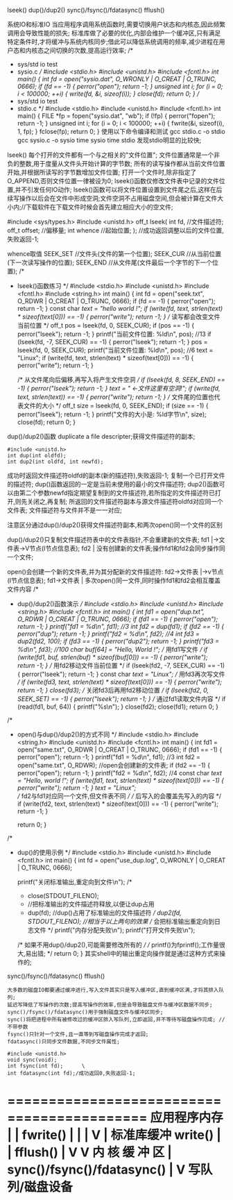 lseek()
dup()/dup2()
sync()/fsync()/fdatasync()
fflush()


系统IO和标准IO
    当应用程序调用系统函数时,需要切换用户状态和内核态,因此频繁调用会导致性能的损失;
    标准库做了必要的优化,内部会维护一个缓冲区,只有满足特定条件时,才将缓冲与系统内核同步;借此可以降低系统调用的频率,减少进程在用户态和内核态之间切换的次数,提高运行效率;
/*
 * sys/std io test
 * sysio.c
 */
#include <stdio.h>
#include <unistd.h>
#include <fcntl.h>
int main() {
    int fd = open("sysio.dat", O_WRONLY | O_CREAT | O_TRUNC, 0666);
    if (fd == -1) {
        perror("open");
        return -1;
    }
    unsigned int i;
    for (i = 0; i < 100000; ++i) {
        write(fd, &i, sizeof(i));
    }
    close(fd);
    return 0;
}
/*
 * sys/std io test
 * stdio.c
 */
#include <stdio.h>
#include <unistd.h>
#include <fcntl.h>
int main() {
    FILE *fp = fopen("sysio.dat", "wb");
    if (!fp) {
        perror("fopen");
        return -1;
    }
    unsigned int i;
    for (i = 0; i < 100000; ++i) {
        fwrite(&i, sizeof(i), 1, fp);
    }
    fclose(fp);
    return 0;
}
使用以下命令编译和测试
gcc stdio.c -o stdio
gcc sysio.c -o sysio
time sysio
time stdio
发现stdio明显的比较快;

lseek()
    每个打开的文件都有一个与之相关的"文件位置";
    文件位置通常是一个非负的整数,用于度量从文件头开始计算的字节数;
    所有的读写操作都从当前文件位置开始,并根据所读写的字节数增加文件位置;
    打开一个文件时,除非指定了O_APPEND,否则文件位置一律被设为0;
    lseek()函数仅修改文件表中记录的文件位置,并不引发任何IO动作;
    lseek()函数可以将文件位置设置到文件尾之后,这样在后续写操作以后会在文件中形成空洞;文件空洞不占用磁盘空间,但会被计算在文件大小内;//下载软件在下载文件时候会首先建立相应大小的空文件;

#include <sys/types.h>
#include <unistd.h>
off_t lseek(
    int fd, //文件描述符;
    off_t offset; //偏移量;
    int whence //起始位置;
); //成功返回调整以后的文件位置,失败返回-1;

whence取值
    SEEK_SET //文件头(文件的第一个位置);
    SEEK_CUR //从当前位置(下一次读写操作的位置);
    SEEK_END //从文件尾(文件最后一个字节的下一个位置);
/*
 * lseek()函数练习
 */
#include <stdio.h>
#include <unistd.h>
#include <fcntl.h>
#include <string.h>
int main() {
    int fd = open("seek.txt", O_RDWR | O_CREAT | O_TRUNC, 0666);
    if (fd == -1) {
        perror("open");
        return -1;
    }
    const char *text = "hello world !";
    if (write(fd, text, strlen(text) * sizeof(text[0])) == -1) {
        perror("write");
        return -1;
    }
    /* 读写都会改变文件当前位置 */
    off_t pos = lseek(fd, 0, SEEK_CUR);
    if (pos == -1) {
        perror("lseek");
        return -1;
    }
    printf("当前文件位置: %ld\n", pos); //13
    if (lseek(fd, -7, SEEK_CUR) == -1) {
        perror("lseek");
        return -1;
    }
    pos = lseek(fd, 0, SEEK_CUR);
    printf("当前文件位置: %ld\n", pos); //6
    text = "Linux";
    if (write(fd, text, strlen(text) * sizeof(text[0])) == -1) {
        perror("write");
        return -1;
    }

    /* 从文件尾向后偏移,再写入将产生文件空洞 */
    if (lseek(fd, 8, SEEK_END) == -1) {
        perror("lseek");
        return -1;
    }
    text = " <-文件这里有空洞!";
    if (write(fd, text, strlen(text)) == -1) {
        perror("write");
        return -1;
    }
    /* 文件尾的位置也代表文件的大小 */
    off_t size = lseek(fd, 0, SEEK_END);
    if (size == -1) {
        perror("lseek");
        return -1;
    }
    printf("文件的大小是: %ld字节\n", size);
    close(fd);
    return 0;
}

dup()/dup2()函数
    duplicate a file descripter;获得文件描述符的副本;

    #include <unistd.h>
    int dup(int oldfd);
    int dup2(int oldfd, int newfd);
成功时返回文件描述符oldfd的副本(新的描述符),失败返回-1;
    复制一个已打开文件的描述符;
    dup()函数返回的一定是当前未使用的最小的文件描述符;
    dup2()函数可以由第二个参数newfd指定期望复制到的文件描述符,若所指定的文件描述符已打开,则先关闭之,再复制;
    所返回的文件描述符副本与源文件描述符oldfd对应同一个文件表;
    文件描述符与文件并不是一一对应;

注意区分通过dup()/dup2()获得文件描述符副本,和两次open()同一个文件的区别

dup()/dup2()只复制文件描述符表中的文件表指针,不会重建新的文件表;
fd1    |->文件表->V节点(I节点信息表);
fd2    |
没有创建新的文件表;操作fd1和fd2会同步操作同一个文件;

open()会创建一个新的文件表,并为其分配新的文件描述符:
fd2->文件表    |->v节点(I节点信息表);
fd1->文件表    |
多次open()同一文件,同时操作fd1和fd2会相互覆盖文件内容
/*
 * dup()/dup2()函数演示
 */
#include <stdio.h>
#include <unistd.h>
#include <string.h>
#include <fcntl.h>
int main() {
    int fd1 = open("dup.txt", O_RDWR | O_CREAT | O_TRUNC, 0666);
    if (fd1 == -1) {
        perror("open");
        return -1;
    }
    printf("fd1 = %d\n", fd1);    //3
    int fd2 = dup(fd1);
    if (fd2 == -1) {
        perror("dup");
        return -1;
    }
    printf("fd2 = %d\n", fd2);    //4
    int fd3 = dup2(fd2, 100);
    if (fd3 == -1) {
        perror("dup2");
        return -1;
    }
    printf("fd3 = %d\n", fd3);    //100
    char buf[64] = "Hello, World !";
    /* 用fd1写文件 */
    if (write(fd1, buf, strlen(buf) * sizeof(buf[0])) == -1) {
        perror("write");
        return -1;
    }
    /* 用fd2移动文件当前位置 */
    if (lseek(fd2, -7, SEEK_CUR) == -1) {
        perror("lseek");
        return -1;
    }
    const char *text = "Linux";
    /* 用fd3再次写文件 */
    if (write(fd3, text, strlen(text) * sizeof(text[0])) == -1) {
        perror("write");
        return -1;
    }
    close(fd3);
    /* 关闭fd3后再用fd2移动位置 */
    if (lseek(fd2, 0, SEEK_SET) == -1) {
        perror("lseek");
        return -1;
    }
    /* 通过fd1读取文件内容 */
    if (read(fd1, buf, 64)) {
        printf("%s\n");
    }
    close(fd2);
    close(fd1);
    return 0;
}

/*
 * open()与dup()/dup2()的方式不同
 */
#include <stdio.h>
#include <string.h>
#include <unistd.h>
#include <fcntl.h>
int main() {
    int fd1 = open("same.txt", O_RDWR | O_CREAT | O_TRUNC, 0666);
    if (fd1 == -1) {
        perror("open");
        return -1;
    }
    printf("fd1 = %d\n", fd1);    //3
    int fd2 = open("same.txt", O_RDWR);    //open会创建新的文件表;
    if (fd2 == -1) {
        perror("open");
        return -1;
    }
    printf("fd2 = %d\n", fd2);    //4
    const char *text = "Hello, world !";
    if (write(fd1, text, strlen(text) * sizeof(text[0])) == -1) {
        perror("write");
        return -1;
    }
    text = "Linux";    
    /* fd2与fd1对应同一个文件,但文件表不同 */
    /* 后写入的会覆盖先写入的内容 */
    if (write(fd2, text, strlen(text) * sizeof(text[0])) == -1) {
        perror("write");
        return -1;
    }

    return 0;
}

/*
 * dup()的使用示例
 */
#include <stdio.h>
#include <unistd.h>
#include <fcntl.h>
int main() {
    int fd = open("use_dup.log", O_WRONLY | O_CREAT | O_TRUNC, 0666);

    printf("关闭标准输出,重定向到文件\n");
    /*
     * close(STDOUT_FILENO);
     * //把标准输出的文件描述符释放,以便让dup占用
     * dup(fd); //dup()占用了标准输出的文件描述符
     */
    dup2(fd, STDOUT_FILENO);  //相当于以上两句的效果
    /* 会把标准输出重定向到日志文件 */
    printf("内存分配失败\n");
    printf("打开文件失败\n");

    /* 如果不用dup()/dup2(),可能需要修改所有的 */
    /* printf()为fprintf();工作量很大,易出错; */
    return 0;
}
其实shell中的输出重定向操作就是通过这种方式来操作的;


sync()/fsync()/fdatasync()
fflush()

    大多数的磁盘IO都要通过缓冲进行,写入文件其实只是写入缓冲区,直到缓冲区满,才将其排入队列;
    延迟写降低了写操作的次数;提高写操作的效率,但是会导致磁盘文件与缓冲区数据不同步;
    sync()/fsync()/fdatasync()用于强制磁盘文件与缓冲区同步;
    sync()将把进程中所有被修改过的缓冲区排入写队列,立即返回,并不等待写磁盘操作完成; //不带参数
    fsync()只针对一个文件,且一直等到写磁盘操作完成才返回;
    fdatasync()只同步文件数据,不同步文件属性;

    #include <unistd.h>
    void sync(void);
    int fsync(int fd);      \
    int fdatasync(int fd);/成功返回0,失败返回-1;

===========================================
          应用程序内存
          |          |
      fwrite()       |
          |          |
          V          |
    标准库缓冲    write()
          |          |
      fflush()       |
          V          V
         内 核 缓 冲 区
               |
   sync()/fsync()/fdatasync()
               |
               V
         写队列/磁盘设备    
===========================================


